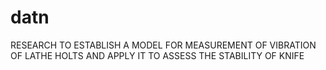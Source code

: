 # datn
RESEARCH TO ESTABLISH A MODEL FOR MEASUREMENT OF VIBRATION OF LATHE HOLTS AND APPLY IT TO ASSESS THE STABILITY OF KNIFE

